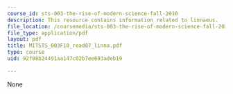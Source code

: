 ```yaml
---
course_id: sts-003-the-rise-of-modern-science-fall-2010
description: This resource contains information related to linnaeus.
file_location: /coursemedia/sts-003-the-rise-of-modern-science-fall-2010/92f08b24491aa147c02b7ee693adeb19_MITSTS_003F10_read07_linna.pdf
file_type: application/pdf
layout: pdf
title: MITSTS_003F10_read07_linna.pdf
type: course
uid: 92f08b24491aa147c02b7ee693adeb19

---
```

None